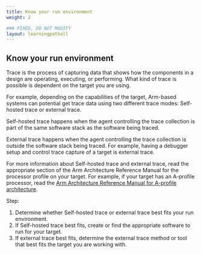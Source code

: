 ```yaml
---
title: Know your run environment
weight: 2

### FIXED, DO NOT MODIFY
layout: learningpathall
---
```


## Know your run environment
Trace is the process of capturing data that shows how the components in a design are operating, executing, or performing. What kind of trace is possible is dependent on the target you are using.

For example, depending on the capabilities of the target, Arm-based systems can potential get trace data using two different trace modes: Self-hosted trace or external trace. 

Self-hosted trace happens when the agent controlling the trace collection is part of the same software stack as the software being traced.

External trace happens when the agent controlling the trace collection is outside the software stack being traced. For example, having a debugger setup and control trace capture of a target is external trace.

For more information about Self-hosted trace and external trace, read the appropriate section of the Arm Architecture Reference Manual for the processor profile on your target. For example, if your target has an A-profile processor, read the [Arm Architecture Reference Manual for A-profile architecture](https://developer.arm.com/documentation/ddi0487/latest/).

Step:

1. Determine whether Self-hosted trace or external trace best fits your run environment.
2. If Self-hosted trace best fits, create or find the appropriate software to run for your target.
3. If external trace best fits, determine the external trace method or tool that best fits the target you are working with.